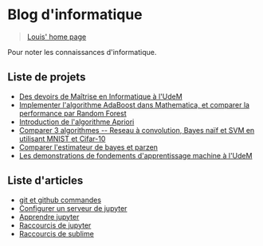 # Blog d'informatique

> [Louis' home page](https://https://louis-udm.github.io)

Pour noter les connaissances d'informatique.

## Liste de projets

- [Des devoirs de Maîtrise en Informatique à l'UdeM](https://github.com/Louis-udm/Devoirs-Maitrise-UdeM)
- [Implementer l'algorithme AdaBoost dans Mathematica, et comparer la performance par Random Forest](https://github.com/Louis-udm/Devoirs-Maitrise-UdeM/tree/master/Algorithmes/AdaBoost)
- [Introduction de l'algorithme Apriori](https://github.com/Louis-udm/Devoirs-Maitrise-UdeM/tree/master/Projet%20de%20IFT6141-Reconnaissance%20des%20formes)
- [Comparer 3 algorithmes -- Reseau à convolution, Bayes naïf et SVM en utilisant MNIST et Cifar-10](https://github.com/Louis-udm/Devoirs-Maitrise-UdeM/tree/master/Projet%20de%20IFT6390-Fondements%20de%20l'apprentissage%20machine)
- [Comparer l'estimateur de bayes et parzen](https://github.com/Louis-udm/Devoirs-Maitrise-UdeM/blob/master/Devoirs%20de%20IFT6390-Fondements%20de%20l'apprentissage%20machine/Devoir1/IFT6390%20Devoirs%201%20-%20TP2%20-%20ZhibinLu%20and%20XiaochengLiu.ipynb)
- [Les demonstrations de fondements d'apprentissage machine à l'UdeM](https://github.com/Louis-udm/ift-labo)

## Liste d'articles
- [git et github commandes](https://github.com/Louis-udm/Blog/blob/master/git-and-github-readme.md)
- [Configurer un serveur de jupyter](https://github.com/Louis-udm/Blog/blob/master/jupyter-configur_serveur.md)
- [Apprendre jupyter](https://github.com/Louis-udm/Blog/blob/master/jupyter-helloworld.ipynb)
- [Raccourcis de jupyter](https://github.com/Louis-udm/Blog/blob/master/jupyter-shortcutkeys.md)
- [Raccourcis de sublime](https://github.com/Louis-udm/Blog/blob/master/sublime-readme.md)